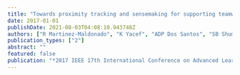 ```yaml
---
title: "Towards proximity tracking and sensemaking for supporting teamwork and learning"
date: 2017-01-01
publishDate: 2021-08-03T04:08:10.943748Z
authors: ["R Martinez-Maldonado", "K Yacef", "ADP Dos Santos", "SB Shum", " ..."]
publication_types: ["2"]
abstract: ""
featured: false
publication: "*2017 IEEE 17th International Conference on Advanced Learning Technologies …*"
---
```


